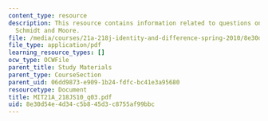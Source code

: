 ```yaml
---
content_type: resource
description: This resource contains information related to questions on Gordon, Gould,
  Schmidt and Moore.
file: /media/courses/21a-218j-identity-and-difference-spring-2010/8e30d54e4d34c5b845d3c8755af99bbc_MIT21A_218JS10_q03.pdf
file_type: application/pdf
learning_resource_types: []
ocw_type: OCWFile
parent_title: Study Materials
parent_type: CourseSection
parent_uid: 06dd9873-e909-1b24-fdfc-bc41e3a95680
resourcetype: Document
title: MIT21A_218JS10_q03.pdf
uid: 8e30d54e-4d34-c5b8-45d3-c8755af99bbc
---
```

